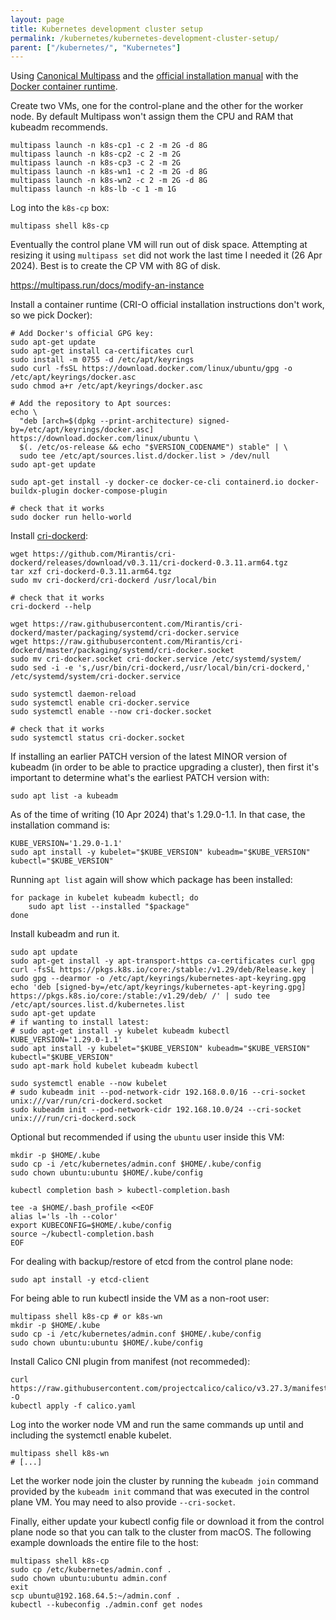 ```yaml
---
layout: page
title: Kubernetes development cluster setup
permalink: /kubernetes/kubernetes-development-cluster-setup/
parent: ["/kubernetes/", "Kubernetes"]
---
```


Using [Canonical Multipass](https://multipass.run) and the [official installation manual](https://kubernetes.io/docs/setup/production-environment/tools/kubeadm/install-kubeadm/) with the [Docker container runtime](https://docs.docker.com/engine/install/ubuntu/).

Create two VMs, one for the control-plane and the other for the worker node. By default Multipass won't assign them the CPU and RAM that kubeadm recommends.

```
multipass launch -n k8s-cp1 -c 2 -m 2G -d 8G
multipass launch -n k8s-cp2 -c 2 -m 2G
multipass launch -n k8s-cp3 -c 2 -m 2G
multipass launch -n k8s-wn1 -c 2 -m 2G -d 8G
multipass launch -n k8s-wn2 -c 2 -m 2G -d 8G
multipass launch -n k8s-lb -c 1 -m 1G
```

Log into the `k8s-cp` box:

```
multipass shell k8s-cp
```

Eventually the control plane VM will run out of disk space. Attempting at resizing it using `multipass set` did not work the last time I needed it (26 Apr 2024). Best is to create the CP VM with 8G of disk.

https://multipass.run/docs/modify-an-instance

Install a container runtime (CRI-O official installation instructions don't work, so we pick Docker):

```
# Add Docker's official GPG key:
sudo apt-get update
sudo apt-get install ca-certificates curl
sudo install -m 0755 -d /etc/apt/keyrings
sudo curl -fsSL https://download.docker.com/linux/ubuntu/gpg -o /etc/apt/keyrings/docker.asc
sudo chmod a+r /etc/apt/keyrings/docker.asc

# Add the repository to Apt sources:
echo \
  "deb [arch=$(dpkg --print-architecture) signed-by=/etc/apt/keyrings/docker.asc] https://download.docker.com/linux/ubuntu \
  $(. /etc/os-release && echo "$VERSION_CODENAME") stable" | \
  sudo tee /etc/apt/sources.list.d/docker.list > /dev/null
sudo apt-get update

sudo apt-get install -y docker-ce docker-ce-cli containerd.io docker-buildx-plugin docker-compose-plugin

# check that it works
sudo docker run hello-world
```

Install [cri-dockerd](https://www.mirantis.com/blog/how-to-install-cri-dockerd-and-migrate-nodes-from-dockershim):

```
wget https://github.com/Mirantis/cri-dockerd/releases/download/v0.3.11/cri-dockerd-0.3.11.arm64.tgz
tar xzf cri-dockerd-0.3.11.arm64.tgz
sudo mv cri-dockerd/cri-dockerd /usr/local/bin

# check that it works
cri-dockerd --help

wget https://raw.githubusercontent.com/Mirantis/cri-dockerd/master/packaging/systemd/cri-docker.service
wget https://raw.githubusercontent.com/Mirantis/cri-dockerd/master/packaging/systemd/cri-docker.socket
sudo mv cri-docker.socket cri-docker.service /etc/systemd/system/
sudo sed -i -e 's,/usr/bin/cri-dockerd,/usr/local/bin/cri-dockerd,' /etc/systemd/system/cri-docker.service

sudo systemctl daemon-reload
sudo systemctl enable cri-docker.service
sudo systemctl enable --now cri-docker.socket

# check that it works
sudo systemctl status cri-docker.socket
```

If installing an earlier PATCH version of the latest MINOR version of kubeadm (in order to be able to practice upgrading a cluster), then first it's important to determine what's the earliest PATCH version with:

```
sudo apt list -a kubeadm
```

As of the time of writing (10 Apr 2024) that's 1.29.0-1.1. In that case, the installation command is:

```
KUBE_VERSION='1.29.0-1.1'
sudo apt install -y kubelet="$KUBE_VERSION" kubeadm="$KUBE_VERSION" kubectl="$KUBE_VERSION"
```

Running `apt list` again will show which package has been installed:

```
for package in kubelet kubeadm kubectl; do
    sudo apt list --installed "$package"
done
```

Install kubeadm and run it.

```
sudo apt update
sudo apt-get install -y apt-transport-https ca-certificates curl gpg
curl -fsSL https://pkgs.k8s.io/core:/stable:/v1.29/deb/Release.key | sudo gpg --dearmor -o /etc/apt/keyrings/kubernetes-apt-keyring.gpg
echo 'deb [signed-by=/etc/apt/keyrings/kubernetes-apt-keyring.gpg] https://pkgs.k8s.io/core:/stable:/v1.29/deb/ /' | sudo tee /etc/apt/sources.list.d/kubernetes.list
sudo apt-get update
# if wanting to install latest:
# sudo apt-get install -y kubelet kubeadm kubectl
KUBE_VERSION='1.29.0-1.1'
sudo apt install -y kubelet="$KUBE_VERSION" kubeadm="$KUBE_VERSION" kubectl="$KUBE_VERSION"
sudo apt-mark hold kubelet kubeadm kubectl

sudo systemctl enable --now kubelet
# sudo kubeadm init --pod-network-cidr 192.168.0.0/16 --cri-socket unix:///var/run/cri-dockerd.socket
sudo kubeadm init --pod-network-cidr 192.168.10.0/24 --cri-socket unix:///run/cri-dockerd.sock
```

Optional but recommended if using the `ubuntu` user inside this VM:

```
mkdir -p $HOME/.kube
sudo cp -i /etc/kubernetes/admin.conf $HOME/.kube/config
sudo chown ubuntu:ubuntu $HOME/.kube/config

kubectl completion bash > kubectl-completion.bash

tee -a $HOME/.bash_profile <<EOF
alias l='ls -lh --color'
export KUBECONFIG=$HOME/.kube/config
source ~/kubectl-completion.bash
EOF
```

For dealing with backup/restore of etcd from the control plane node:

```
sudo apt install -y etcd-client
```

For being able to run kubectl inside the VM as a non-root user:

```
multipass shell k8s-cp # or k8s-wn
mkdir -p $HOME/.kube
sudo cp -i /etc/kubernetes/admin.conf $HOME/.kube/config
sudo chown ubuntu:ubuntu $HOME/.kube/config
```

Install Calico CNI plugin from manifest (not recommeded):

```
curl https://raw.githubusercontent.com/projectcalico/calico/v3.27.3/manifests/calico.yaml -O
kubectl apply -f calico.yaml
```

Log into the worker node VM and run the same commands up until and including the systemctl enable kubelet.

```
multipass shell k8s-wn
# [...]
```

Let the worker node join the cluster by running the `kubeadm join` command provided by the `kubeadm init` command that was executed in the control plane VM. You may need to also provide `--cri-socket`.

Finally, either update your kubectl config file or download it from the control plane node so that you can talk to the cluster from macOS. The following example downloads the entire file to the host:

```
multipass shell k8s-cp
sudo cp /etc/kubernetes/admin.conf .
sudo chown ubuntu:ubuntu admin.conf
exit
scp ubuntu@192.168.64.5:~/admin.conf .
kubectl --kubeconfig ./admin.conf get nodes
```

